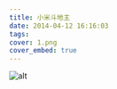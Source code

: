 ```yaml
---
title: 小米斗地主
date: 2014-04-12 16:16:03
tags:
cover: 1.png
cover_embed: true
---
```



![alt](2.png)
